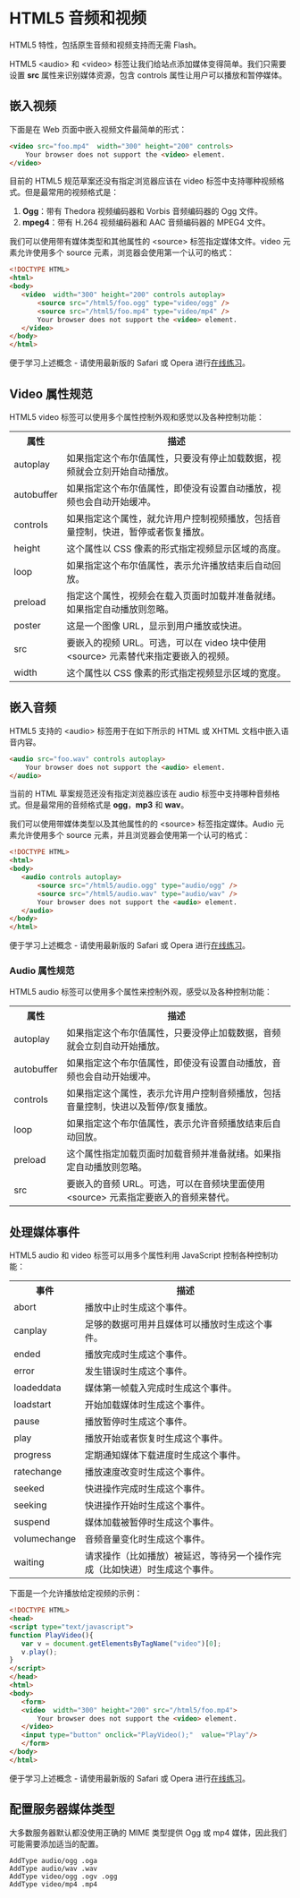 # HTML5 音频和视频

HTML5 特性，包括原生音频和视频支持而无需 Flash。

HTML5 &lt;audio&gt; 和 &lt;video&gt; 标签让我们给站点添加媒体变得简单。我们只需要设置 __src__ 属性来识别媒体资源，包含 controls 属性让用户可以播放和暂停媒体。

## 嵌入视频

下面是在 Web 页面中嵌入视频文件最简单的形式：

```html
<video src="foo.mp4"  width="300" height="200" controls>
    Your browser does not support the <video> element.   
</video>
```

目前的 HTML5 规范草案还没有指定浏览器应该在 video 标签中支持哪种视频格式。但是最常用的视频格式是：

1. __Ogg__：带有 Thedora 视频编码器和 Vorbis 音频编码器的 Ogg 文件。
2. __mpeg4__：带有 H.264 视频编码器和 AAC 音频编码器的 MPEG4 文件。

我们可以使用带有媒体类型和其他属性的 &lt;source&gt; 标签指定媒体文件。video 元素允许使用多个 source 元素，浏览器会使用第一个认可的格式：

```html
<!DOCTYPE HTML>
<html>
<body>
   <video  width="300" height="200" controls autoplay>
       <source src="/html5/foo.ogg" type="video/ogg" />
       <source src="/html5/foo.mp4" type="video/mp4" />
       Your browser does not support the <video> element.
   </video>
</body>
</html>
```

便于学习上述概念 - 请使用最新版的 Safari 或 Opera 进行[在线练习](http://www.tutorialspoint.com/cgi-bin/practice.cgi?file=html5-49.htm)。

## Video 属性规范

HTML5 video 标签可以使用多个属性控制外观和感觉以及各种控制功能：

<table>
	<tbody>
		<tr>
			<th>
				属性
			</th>
			<th>
				描述
			</th>
		</tr>
		<tr>
			<td>
				autoplay
			</td>
			<td>
				如果指定这个布尔值属性，只要没有停止加载数据，视频就会立刻开始自动播放。
			</td>
		</tr>
		<tr>
			<td>
				autobuffer
			</td>
			<td>
				如果指定这个布尔值属性，即使没有设置自动播放，视频也会自动开始缓冲。
			</td>
		</tr>
		<tr>
			<td>
				controls
			</td>
			<td>
				如果指定这个属性，就允许用户控制视频播放，包括音量控制，快进，暂停或者恢复播放。
			</td>
		</tr>
		<tr>
			<td>
				height
			</td>
			<td>
				这个属性以 CSS 像素的形式指定视频显示区域的高度。
			</td>
		</tr>
		<tr>
			<td>
				loop
			</td>
			<td>
				如果指定这个布尔值属性，表示允许播放结束后自动回放。
			</td>
		</tr>
		<tr>
			<td>
				preload
			</td>
			<td>
				指定这个属性，视频会在载入页面时加载并准备就绪。如果指定自动播放则忽略。
			</td>
		</tr>
		<tr>
			<td>
				poster
			</td>
			<td>
				这是一个图像 URL，显示到用户播放或快进。
			</td>
		</tr>
		<tr>
			<td>
				src
			</td>
			<td>
				要嵌入的视频 URL。可选，可以在 video 块中使用 &lt;source&gt; 元素替代来指定要嵌入的视频。
			</td>
		</tr>
		<tr>
			<td>
				width
			</td>
			<td>
				这个属性以 CSS 像素的形式指定视频显示区域的宽度。
			</td>
		</tr>
	</tbody>
</table>

## 嵌入音频

HTML5 支持的 &lt;audio&gt; 标签用于在如下所示的 HTML 或 XHTML 文档中嵌入语音内容。

```html
<audio src="foo.wav" controls autoplay>
    Your browser does not support the <audio> element.   
</audio>
```

当前的 HTML 草案规范还没有指定浏览器应该在 audio 标签中支持哪种音频格式。但是最常用的音频格式是 __ogg__，__mp3__ 和 __wav__。

我们可以使用带媒体类型以及其他属性的的 &lt;source&gt; 标签指定媒体。Audio 元素允许使用多个 source 元素，并且浏览器会使用第一个认可的格式：

```html
<!DOCTYPE HTML>
<html>
<body>
   <audio controls autoplay>
       <source src="/html5/audio.ogg" type="audio/ogg" />
       <source src="/html5/audio.wav" type="audio/wav" />
       Your browser does not support the <audio> element.
   </audio>
</body>
</html>
```

便于学习上述概念 - 请使用最新版的 Safari 或 Opera 进行[在线练习](http://www.tutorialspoint.com/cgi-bin/practice.cgi?file=html5-50.htm)。

### Audio 属性规范

HTML5 audio 标签可以使用多个属性来控制外观，感受以及各种控制功能：

<table>
	<tbody>
		<tr>
			<th>
				属性
			</th>
			<th>
				描述
			</th>
		</tr>
		<tr>
			<td>
				autoplay
			</td>
			<td>
				如果指定这个布尔值属性，只要没停止加载数据，音频就会立刻自动开始播放。
			</td>
		</tr>
		<tr>
			<td>
				autobuffer
			</td>
			<td>
				如果指定这个布尔值属性，即使没有设置自动播放，音频也会自动开始缓冲。
			</td>
		</tr>
		<tr>
			<td>
				controls
			</td>
			<td>
				如果指定这个属性，表示允许用户控制音频播放，包括音量控制，快进以及暂停/恢复播放。
			</td>
		</tr>
		<tr>
			<td>
				loop
			</td>
			<td>
				如果指定这个布尔值属性，表示允许音频播放结束后自动回放。
			</td>
		</tr>
		<tr>
			<td>
				preload
			</td>
			<td>
				这个属性指定加载页面时加载音频并准备就绪。如果指定自动播放则忽略。
			</td>
		</tr>
		<tr>
			<td>
				src
			</td>
			<td>
				要嵌入的音频 URL。可选，可以在音频块里面使用 &lt;source&gt; 元素指定要嵌入的音频来替代。
			</td>
		</tr>
	</tbody>
</table>

## 处理媒体事件

HTML5 audio 和 video 标签可以用多个属性利用 JavaScript 控制各种控制功能：

<table>
	<tbody>
		<tr>
			<th>
				事件
			</th>
			<th>
				描述
			</th>
		</tr>
		<tr>
			<td>
				abort
			</td>
			<td>
				播放中止时生成这个事件。
			</td>
		</tr>
		<tr>
			<td>
				canplay
			</td>
			<td>
				足够的数据可用并且媒体可以播放时生成这个事件。
			</td>
		</tr>
		<tr>
			<td>
				ended
			</td>
			<td>
				播放完成时生成这个事件。
			</td>
		</tr>
		<tr>
			<td>
				error
			</td>
			<td>
				发生错误时生成这个事件。
			</td>
		</tr>
		<tr>
			<td>
				loadeddata
			</td>
			<td>
				媒体第一帧载入完成时生成这个事件。
			</td>
		</tr>
		<tr>
			<td>
				loadstart
			</td>
			<td>
				开始加载媒体时生成这个事件。
			</td>
		</tr>
		<tr>
			<td>
				pause
			</td>
			<td>
				播放暂停时生成这个事件。
			</td>
		</tr>
		<tr>
			<td>
				play
			</td>
			<td>
				播放开始或者恢复时生成这个事件。
			</td>
		</tr>
		<tr>
			<td>
				progress
			</td>
			<td>
				定期通知媒体下载进度时生成这个事件。
			</td>
		</tr>
		<tr>
			<td>
				ratechange
			</td>
			<td>
				播放速度改变时生成这个事件。
			</td>
		</tr>
		<tr>
			<td>
				seeked
			</td>
			<td>
				快进操作完成时生成这个事件。
			</td>
		</tr>
		<tr>
			<td>
				seeking
			</td>
			<td>
				快进操作开始时生成这个事件。
			</td>
		</tr>
		<tr>
			<td>
				suspend
			</td>
			<td>
				媒体加载被暂停时生成这个事件。
			</td>
		</tr>
		<tr>
			<td>
				volumechange
			</td>
			<td>
				音频音量变化时生成这个事件。
			</td>
		</tr>
		<tr>
			<td>
				waiting
			</td>
			<td>
				请求操作（比如播放）被延迟，等待另一个操作完成（比如快进）时生成这个事件。
			</td>
		</tr>
	</tbody>
</table>

下面是一个允许播放给定视频的示例：

```html
<!DOCTYPE HTML>
<head>
<script type="text/javascript">
function PlayVideo(){
   var v = document.getElementsByTagName("video")[0];  
   v.play(); 
}
</script>
</head>
<html>
<body>
   <form>
   <video  width="300" height="200" src="/html5/foo.mp4">
       Your browser does not support the <video> element.
   </video>
   <input type="button" onclick="PlayVideo();"  value="Play"/>
   </form>
</body>
</html>
```

便于学习上述概念 - 请使用最新版的 Safari 或 Opera 进行[在线练习](http://www.tutorialspoint.com/cgi-bin/practice.cgi?file=html5-51.htm)。

## 配置服务器媒体类型

大多数服务器默认都没使用正确的 MIME 类型提供 Ogg 或 mp4 媒体，因此我们可能需要添加适当的配置。

```shell
AddType audio/ogg .oga
AddType audio/wav .wav
AddType video/ogg .ogv .ogg
AddType video/mp4 .mp4
```
